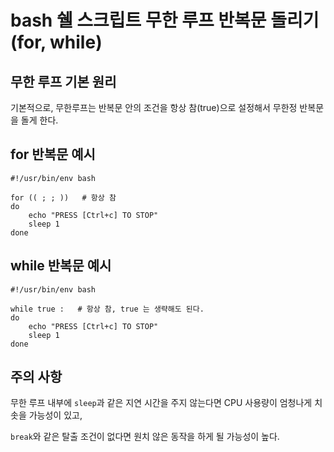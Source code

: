 # bash 쉘 스크립트 무한 루프 반복문 돌리기 (for, while)

## 무한 루프 기본 원리

기본적으로, 무한루프는 반복문 안의 조건을 항상 참(true)으로 설정해서 무한정 반복문을 돌게 한다.

## for 반복문 예시
    #!/usr/bin/env bash

    for (( ; ; ))   # 항상 참
    do
        echo "PRESS [Ctrl+c] TO STOP"
        sleep 1
    done

## while 반복문 예시
    #!/usr/bin/env bash

    while true :   # 항상 참, true 는 생략해도 된다.
    do
        echo "PRESS [Ctrl+c] TO STOP"
        sleep 1
    done

## 주의 사항

무한 루프 내부에 `sleep`과 같은 지연 시간을 주지 않는다면 CPU 사용량이 엄청나게 치솟을 가능성이 있고,

`break`와 같은 탈출 조건이 없다면 원치 않은 동작을 하게 될 가능성이 높다.